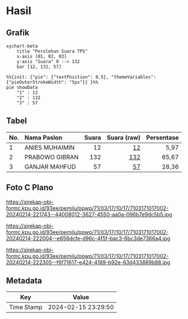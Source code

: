 # Hasil

## Grafik

```mermaid
xychart-beta
    title "Perolehan Suara TPS"
    x-axis [01, 02, 03]
    y-axis "Suara" 0 --> 132
    bar [12, 132, 57]
```

```mermaid
%%{init: {"pie": {"textPosition": 0.5}, "themeVariables": {"pieOuterStrokeWidth": "5px"}} }%%
pie showData
    "1" : 12
    "2" : 132
    "3" : 57
```

## Tabel

| No. | Nama Paslon    | Suara | Suara (raw) | Persentase |
|:--- |:-------------- | -----:| -----------:| ----------:|
| 1   | ANIES MUHAIMIN | 12    | [12][p-1]   | 5,97       |
| 2   | PRABOWO GIBRAN | 132   | [132][p-2]  | 65,67      |
| 3   | GANJAR MAHFUD  | 57    | [57][p-3]   | 28,36      |


[p-1]: https://github.com/gigit-pemilu/pemilu-2024-71-sulawesi-utara/blob/main/pilpres/hitung-suara/sub/71-sulawesi-utara/sub/03-kepulauan-sangihe/sub/17-tahuna/sub/1017-manente/sub/002-tps/sub/paslon-1.txt
[p-2]: https://github.com/gigit-pemilu/pemilu-2024-71-sulawesi-utara/blob/main/pilpres/hitung-suara/sub/71-sulawesi-utara/sub/03-kepulauan-sangihe/sub/17-tahuna/sub/1017-manente/sub/002-tps/sub/paslon-2.txt
[p-3]: https://github.com/gigit-pemilu/pemilu-2024-71-sulawesi-utara/blob/main/pilpres/hitung-suara/sub/71-sulawesi-utara/sub/03-kepulauan-sangihe/sub/17-tahuna/sub/1017-manente/sub/002-tps/sub/paslon-3.txt

## Foto C Plano

https://sirekap-obj-formc.kpu.go.id/93ee/pemilu/ppwp/71/03/17/10/17/7103171017002-20240214-221743--44008012-3627-4550-aa0a-096b7e9dc5b5.jpg

https://sirekap-obj-formc.kpu.go.id/93ee/pemilu/ppwp/71/03/17/10/17/7103171017002-20240214-222004--e656dcfe-d96c-4f5f-bac3-6bc3de7366a4.jpg

https://sirekap-obj-formc.kpu.go.id/93ee/pemilu/ppwp/71/03/17/10/17/7103171017002-20240214-222305--f6f71617-e424-4189-b92e-63d433889b88.jpg


## Metadata

| Key        | Value               |
| ---------- | ------------------- |
| Time Stamp | 2024-02-15 23:29:50 |



